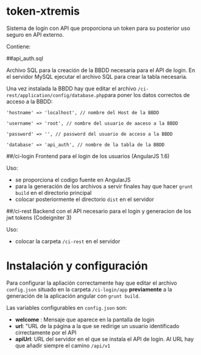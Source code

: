 # token-xtremis
Sistema de login con API que proporciona un token para su posterior uso seguro en API externo.

Contiene:

##api_auth.sql

Archivo SQL para la creación de la BBDD necesaria para el API de  login.
En el servidor MySQL ejecutar el archivo SQL para crear la tabla necesaria.

Una vez instalada la BBDD hay que editar el archivo `/ci-rest/application/config/database.php`para poner los datos correctos de acceso a la BBDD:

`'hostname' => 'localhost', // nombre del Host de la BBDD`

`'username' => 'root', // nombre del usuario de aaceso a la BBDD`

`'password' => '', // password del usuario de acceso a la BBDD`

`'database' => 'api_auth', // nombre de la tabla de la BBDD` 






##/ci-login
Frontend para el login de los usuarios (AngularJS 1.6)

Uso:

* se proporciona el codigo fuente en AngularJS
* para la generación de los archivos a servir finales hay que hacer `grunt build` en el directorio principal
* colocar posteriormente el directorio `dist` en el servidor


##/ci-rest
Backend con el API necesario para el login y generacion de los jwt tokens (Codeigniter 3)

Uso:

* colocar la carpeta `/ci-rest` en el servidor


# Instalación y configuración

Para configurar la apliación correctamente hay que editar el archivo `config.json` situado en la carpeta `/ci-login/app` **previamente** a la generación de la aplicación angular con `grunt build`.



Las variables configurables en `config.json` son:

* **welcome** :  Mensaje que aparece en la pantalla de login
* **url**: "URL de la página a la que se redirige un usuario identificado cirrectamente por el API
* **apiUrl**: URL del servidor en el que se instala el API de login. Al URL hay que añadir siempre el camino `/api/v1`

